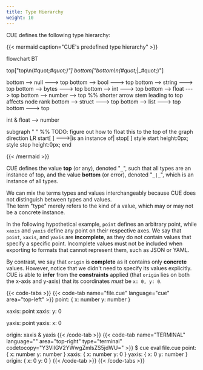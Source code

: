 ```yaml
---
title: Type Hierarchy
weight: 10
---
```


CUE defines the following type hierarchy:

{{< mermaid caption="CUE's predefined type hierarchy" >}}

flowchart BT

top["top\n(#quot;_#quot;)"]
bottom["bottom\n(#quot;_|_#quot;)"]

bottom  --> null   ---> top
bottom  --> bool   ---> top
bottom  --> string ---> top
bottom  --> bytes  ---> top
bottom  --> int    ---> top
bottom  --> float  ---> top
bottom  --> number  --> top %% shorter arrow stem leading to top affects node rank
bottom  --> struct ---> top
bottom  --> list   ---> top
bottom             ---> top

int & float --> number

subgraph " " %% TODO: figure out how to float this to the top of the graph
  direction LR
  start[ ] --->|is an instance of| stop[ ]
  style start height:0px;
  style stop height:0px;
end

{{< /mermaid >}}

CUE defines the value **top** (or any),
denoted "`_`", <!-- ` vim syntax highlighting hack -->
such that all types are an instance of top,
and the value **bottom** (or error),
denoted "`_|_`",
which is an instance of all types.

We can mix the terms types and values interchangeably because
CUE does not distinguish between types and values.\
The term "type" merely refers to the kind of a value,
which may or may not be a concrete instance.

In the following hypothetical example, `point` defines an arbitrary point,
while `xaxis` and `yaxis` define any point on their respective axes.
We say that `point`, `xaxis`, and `yaxis` are **incomplete**,
as they do not contain values that specify a specific point.
Incomplete values must not be included when exporting to formats that cannot
represent them, such as JSON or YAML.

By contrast, we say that `origin` is **complete** as it contains only
**concrete** values.
However, notice that we didn't need to specify its values explicitly.
CUE is able to **infer** from the **constraints** applied
(that `origin` lies on both the x-axis and y-axis)
that its coordinates *must* be `x: 0, y: 0`.

{{< code-tabs >}}
{{< code-tab name="file.cue" language="cue" area="top-left" >}}
point: {
	x: number
	y: number
}

xaxis: point
xaxis: y: 0

yaxis: point
yaxis: x: 0

origin: xaxis & yaxis
{{< /code-tab >}}
{{< code-tab name="TERMINAL" language="" area="top-right" type="terminal" codetocopy="Y3VlIGV2YWwgZmlsZS5jdWU=" >}}
$ cue eval file.cue
point: {
    x: number
    y: number
}
xaxis: {
    x: number
    y: 0
}
yaxis: {
    x: 0
    y: number
}
origin: {
    x: 0
    y: 0
}
{{< /code-tab >}}
{{< /code-tabs >}}
